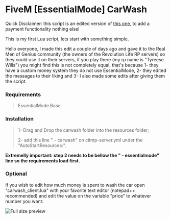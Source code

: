 # FiveM [EssentialMode] CarWash

Quick Disclaimer: this script is an edited version of [this one](https://forum.fivem.net/t/release-carwash-updated/9615), to add a payment functionality nothing else!

This is my first Lua script, lets start with something simple.

Hello everyone, I made this edit a couple of days ago and gave it to the Real Men of Genius community (the owners of the Revolution Life RP servers) so they could use it on their servers, if you play there (my rp name is "Tyreese Wills") you might find this is not completely equal, that's because 1- they have a custom money system they do not use EssentialMode, 2- they edited the messages to their liking and 3- I also made some edits after giving them the script.

### Requirements

>EssentialMode Base

### Installation

>1- Drag and Drop the carwash folder into the resources folder;
>
>2- add this line "    - carwash" on citmp-server.yml under the "AutoStartResources:".

**Extremelly important: step 2 needs to be bellow the "    - essentialmode" line so the requirements load first.**

### Optional

If you wish to edit how much money is spent to wash the car open "carwash_client.lua" with your favorite text editor (notepad++ recommended) and edit the value on the variable "price" to whatever number you want:

![Full size preview](http://image.prntscr.com/image/f289eae816f84ae5918d8035d26b4291.png)

